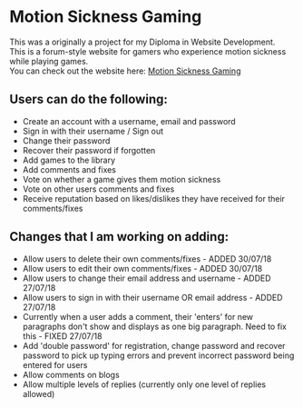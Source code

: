 # Motion Sickness Gaming
This was a originally a project for my Diploma in Website Development.<br>
This is a forum-style website for gamers who experience motion sickness while playing games.<br>
You can check out the website here: [Motion Sickness Gaming](https://motsickgaming.kandigalaxy.website)

## Users can do the following:
- Create an account with a username, email and password
- Sign in with their username / Sign out
- Change their password
- Recover their password if forgotten
- Add games to the library
- Add comments and fixes
- Vote on whether a game gives them motion sickness
- Vote on other users comments and fixes
- Receive reputation based on likes/dislikes they have received for their comments/fixes

## Changes that I am working on adding:
- Allow users to delete their own comments/fixes - ADDED 30/07/18
- Allow users to edit their own comments/fixes - ADDED 30/07/18
- Allow users to change their email address and username - ADDED 27/07/18
- Allow users to sign in with their username OR email address - ADDED 27/07/18
- Currently when a user adds a comment, their 'enters' for new paragraphs don't show and displays as one big paragraph. Need to fix this - FIXED 27/07/18
- Add 'double password' for registration, change password and recover password to pick up typing errors and prevent incorrect password being entered for users
- Allow comments on blogs
- Allow multiple levels of replies (currently only one level of replies allowed)
